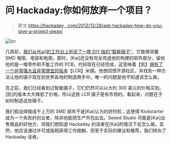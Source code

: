 # 问 Hackaday:你如何放弃一个项目？

> 原文:[https://hackaday . com/2012/12/28/ask-hackaday-how-do-you-give-a-project-away/](https://hackaday.com/2012/12/28/ask-hackaday-how-do-you-give-a-project-away/)

![lcr](../Images/1de9237b2867bc76d1bacf81657a64bb.png)

几周前，[我们从[Kai]的工作台上听说了一款 DIY 版的“智能镊子”](http://hackaday.com/2012/11/07/measuring-smd-parts-with-a-home-brew-version-of-smart-tweezers/)，它能够测量 SMD 电阻、电容和电感。那时，[Kai]还没有完全完成他的构建的软件部分，留给他的是一堆零件和不能工作的 PCB。代码现在已经完成，这意味着【凯】[拥有了一个非常强大且非常便宜的版本](http://www.xyphro.de/blog/comments.php?y=12&m=12&entry=entry121227-233617)【LCR】米镊。他想回馈开源社区，并找到一种方法让他的镊子现在到世界各地的制造商手中。唯一的问题是他不知道该怎么做。

在之前，我们已经看到过智能镊子，它们仍然可以以大约 300 美元的价格买到。[凯]的版本大大降低了价格，所以这些 LCR 镊子是有市场的。看起来，问题在于如何制造这些镊子。

我们假设焊接成千上万的 SMD 部件不是[Kai]认为的好时机；这使得 Kickstarter 成为一个失败的创业者，除非他能把生产外包出去。Seeed Studio 可能是[Kai]出售商品的好地方，但我们想知道 Hackaday 的读者在[Kai]的情况下会怎么做。显然，他应该通过许可或版税获得工作报酬，但至于实际的建议和推荐，我们转向了 Hackaday 读者。